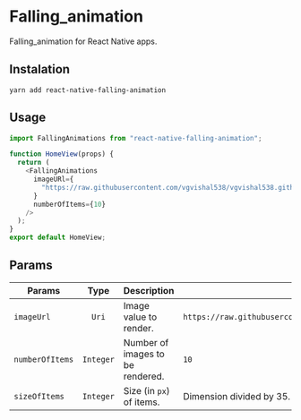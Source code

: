 # Falling_animation

Falling_animation for React Native apps.

## Instalation

```
yarn add react-native-falling-animation
```

## Usage

```js
import FallingAnimations from "react-native-falling-animation";

function HomeView(props) {
  return (
    <FallingAnimations
      imageURl={
        "https://raw.githubusercontent.com/vgvishal538/vgvishal538.github.io/main/H1.png"
      }
      numberOfItems={10}
    />
  );
}
export default HomeView;
```

## Params

| Params          |   Type    | Description                      | Default                                                                           |
| --------------- | :-------: | -------------------------------- | --------------------------------------------------------------------------------- |
| `imageUrl`      |   `Uri`   | Image value to render.           | `https://raw.githubusercontent.com/vgvishal538/vgvishal538.github.io/main/H1.png` |
| `numberOfItems` | `Integer` | Number of images to be rendered. | `10`                                                                              |
| `sizeOfItems`   | `Integer` | Size (in `px`) of items.         | Dimension divided by 35.                                                          |
